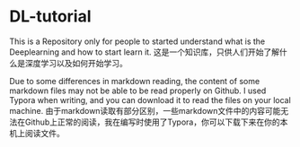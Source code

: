 # DL-tutorial
This is a Repository only for people to started understand what is the Deeplearning and how to start learn it.
这是一个知识库，只供人们开始了解什么是深度学习以及如何开始学习。

Due to some differences in markdown reading, the content of some markdown files may not be able to be read properly on Github. I used Typora when writing, and you can download it to read the files on your local machine.
由于markdown读取有部分区别，一些markdown文件中的内容可能无法在Github上正常的阅读，我在编写时使用了Typora，你可以下载下来在你的本机上阅读文件。

